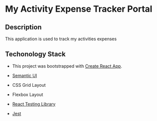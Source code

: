 # My Activity Expense Tracker Portal

## Description

This application is used to track my activities expenses

## Techonology Stack

- This project was bootstrapped with [Create React App](https://github.com/facebook/create-react-app).

- [Semantic UI](https://github.com/Semantic-Org/Semantic-UI)
- CSS Grid Layout
- Flexbox Layout
- [React Testing Library](https://testing-library.com/docs/react-testing-library/intro/)
- [Jest](https://jestjs.io/)

